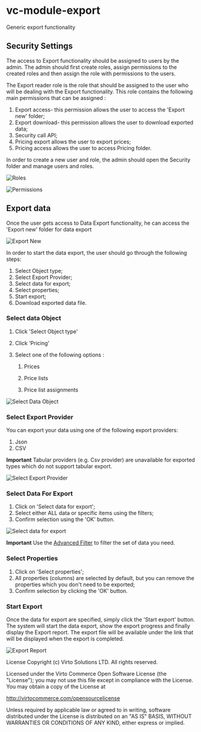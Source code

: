 # vc-module-export
Generic export functionality

## Security Settings

The access to Export functionality should be assigned to users by the admin. The admin should first create roles, assign permissions to the created roles and then assign the role with permissions to the users.

The Export reader role is the role that should be assigned to the user who will be dealing with the Export functionality. This role contains the following main permissions that can be assigned :

1. Export access- this permission allows the user to access the 'Export new' folder;
1. Export download- this permission allows the user to download exported data;
1. Security call API;
1. Pricing export allows the user to export prices;
1. Pricing access allows the user to access Pricing folder.

In order to create a new user and role, the admin should open the Security folder and manage users and roles.

![Roles](docs/media/screen-roles.png)

![Permissions](docs/media/screen-permissions.png)

## Export data

Once the user gets access to Data Export functionality, he can access the 'Export new' folder for data export

![Export New](docs/media/screen-export-new.png)

In order to start the data export, the user should go through the following steps:

1. Select Object type;
1. Select Export Provider;
1. Select data for export;
1. Select properties;
1. Start export;
1. Download exported data file.

### Select data Object

1. Click 'Select Object type'
1. Click 'Pricing'
1. Select one of the following options :

   1. Prices

   1. Price lists

   1. Price list assignments

![Select Data Object](docs/media/screen-select-data-objects.png)

### Select Export Provider

You can export your data using one of the following export providers:

1. Json
1. CSV

**Important** Tabular providers (e.g. Csv provider) are unavailable for exported types which do not support tabular export.

![Select Export Provider](docs/media/screen-select-provider.png)

### Select Data For Export

1. Click on 'Select data for export';
1. Select either ALL data or specific items using the filters;
1. Confirm selection using the 'OK' button.

![Select data for export](docs/media/screen-select-data-for-export.png)

**Important** Use the [Advanced Filter](/docs/advanced-filter.md) to filter the set of data you need.

### Select Properties

1. Click on 'Select properties';
1. All properties (columns) are selected by default, but you can remove the properties which you don't need to be exported;
1. Confirm selection by clicking the 'OK' button.

### Start Export

Once the data for export are specified, simply click the 'Start export' button. The system will start the data export, show the export progress and finally display the Export report.
The export file will be available under the link that will be displayed when the export is completed.

![Export Report](docs/media/screen-export-report.png)


License
Copyright (c) Virto Solutions LTD. All rights reserved.

Licensed under the Virto Commerce Open Software License (the "License"); you may not use this file except in compliance with the License. You may obtain a copy of the License at

http://virtocommerce.com/opensourcelicense

Unless required by applicable law or agreed to in writing, software distributed under the License is distributed on an "AS IS" BASIS, WITHOUT WARRANTIES OR CONDITIONS OF ANY KIND, either express or implied.
